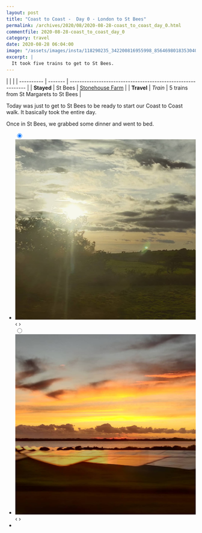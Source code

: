 ```yaml
---
layout: post
title: "Coast to Coast -  Day 0 - London to St Bees"
permalink: /archives/2020/08/2020-08-28-coast_to_coast_day_0.html
commentfile: 2020-08-28-coast_to_coast_day_0
category: travel
date: 2020-08-28 06:04:00
image: "/assets/images/insta/118290235_342200816955998_8564698018353040748_n_17887169296666755.jpg"
excerpt: |
  It took five trains to get to St Bees.
---
```


|            |         |
| ---------- | ------- | ------------------------------------------------------------ |
| **Stayed** | St Bees | [Stonehouse Farm](https://maps.app.goo.gl/8QtKvQDS1RoqMyhB8) |
| **Travel** | _Train_ | 5 trains from St Margarets to St Bees                        |

Today was just to get to St Bees to be ready to start our Coast to Coast walk. It basically took the entire day.

Once in St Bees, we grabbed some dinner and went to bed.

<ul class="slides">
    <input type="radio" name="radio-btn" id="img-1" checked="checked" />
    <li class="slide-container">
        <div class="slide">
          <a href="/assets/images/insta/118655208_336759680778326_1798837650904462474_n_18150496447067124.jpg"><img src="/assets/images/insta/118655208_336759680778326_1798837650904462474_n_18150496447067124.jpg" /></a>
        </div>			
    	<div class="nav">
      	     <label for="img-2" class="prev">&#x2039;</label>
      	     <label for="img-2" class="next">&#x203a;</label>
    	 </div>
    </li>
    <input type="radio" name="radio-btn" id="img-2" />
    <li class="slide-container">
        <div class="slide">
          <a href="/assets/images/insta/118307711_307980063815080_3002493758009150969_n_18124533127127130.jpg"><img src="/assets/images/insta/118307711_307980063815080_3002493758009150969_n_18124533127127130.jpg" /></a>
        </div>
    	<div class="nav">
      	     <label for="img-1" class="prev">&#x2039;</label>
      	     <label for="img-1" class="next">&#x203a;</label>
    	 </div>
    </li>
  <li class="nav-dots">
      <label for="img-1" class="nav-dot" id="img-dot-1"></label>
      <label for="img-2" class="nav-dot" id="img-dot-2"></label>
  </li>
</ul>
